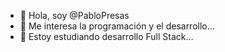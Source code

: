 - 👋 Hola, soy @PabloPresas
- 👀 Me interesa la programación y el desarrollo...
- 🌱 Estoy estudiando desarrollo Full Stack...

<!---
PabloPresas/PabloPresas is a ✨ special ✨ repository because its `README.md` (this file) appears on your GitHub profile.
You can click the Preview link to take a look at your changes.
--->
